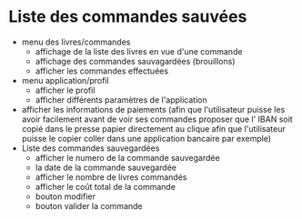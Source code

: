 # Liste des commandes sauvées

- menu des livres/commandes
  - affichage de la liste des livres en vue d'une commande
  - affichage des commandes sauvagardées (brouillons)
  - afficher les commandes effectuées
- menu application/profil
  - afficher le profil
  - afficher différents paramètres de l'application
- afficher les informations de paiements (afin que l'utilisateur puisse les avoir facilement avant de voir ses commandes proposer que l' IBAN soit copié dans le presse papier directement au clique afin que l'utilisateur puisse le copier coller dans une application bancaire par exemple)
- Liste des commandes sauvegardées
  - afficher le numero de la commande sauvegardée
  - la date de la commande sauvegardée
  - afficher le nombre de livres commandés
  - afficher le coût total de la commande
  - bouton modifier
  - bouton valider la commande
